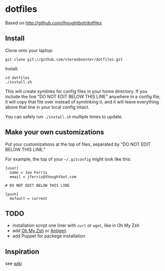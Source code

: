 # dotfiles

Based on http://github.com/thoughtbot/dotfiles

## Install

Clone onto your laptop:

    git clone git://github.com/stereobooster/dotfiles.git

Install:

    cd dotfiles
    ./install.sh

This will create symlinks for config files in your home directory. If you
include the line "DO NOT EDIT BELOW THIS LINE" anywhere in a config file, it
will copy that file over instead of symlinking it, and it will leave
everything above that line in your local config intact.

You can safely run `./install.sh` multiple times to update.

## Make your own customizations

Put your customizations at the top of files, separated by "DO NOT EDIT BELOW
THIS LINE."

For example, the top of your `~/.gitconfig` might look like this:

    [user]
      name = Joe Ferris
      email = jferris@thoughtbot.com

    # DO NOT EDIT BELOW THIS LINE

    [push]
      default = current

## TODO

 - installation script one liner with `curl` or `wget`, like in Oh My Zsh
 - add [Oh My Zsh](https://github.com/robbyrussell/oh-my-zsh) or [Antigen](https://github.com/zsh-users/antigen)
 - add Puppet for packege installation

## Inspiration

see [wiki](https://github.com/stereobooster/dotfiles/wiki/_pages)
